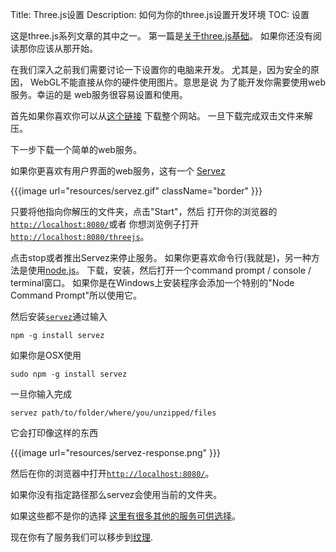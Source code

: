Title: Three.js设置
Description: 如何为你的three.js设置开发环境
TOC: 设置

这是three.js系列文章的其中之一。
第一篇是[关于three.js基础](threejs-fundamentals.html)。
如果你还没有阅读那你应该从那开始。

在我们深入之前我们需要讨论一下设置你的电脑来开发。
尤其是，因为安全的原因，
WebGL不能直接从你的硬件使用图片。意思是说
为了能开发你需要使用web服务。幸运的是
web服务很容易设置和使用。

首先如果你喜欢你可以从[这个链接](https://github.com/gfxfundamentals/threejsfundamentals/archive/gh-pages.zip)
下载整个网站。
一旦下载完成双击文件来解压。

下一步下载一个简单的web服务。

如果你更喜欢有用户界面的web服务，这有一个
[Servez](https://greggman.github.io/servez)

{{{image url="resources/servez.gif" className="border" }}}

只要将他指向你解压的文件夹，点击"Start"，然后
打开你的浏览器的[`http://localhost:8080/`](http://localhost:8080/)或者
你想浏览例子打开[`http://localhost:8080/threejs`](http://localhost:8080/threejs)。

点击stop或者推出Servez来停止服务。
如果你更喜欢命令行(我就是)，另一种方法是使用[node.js](https://nodejs.org)。
下载，安装，然后打开一个command prompt / console / terminal窗口。 如果你是在Windows上安装程序会添加一个特别的"Node Command Prompt"所以使用它。

然后安装[`servez`](https://github.com/greggman/servez-cli)通过输入

    npm -g install servez

如果你是OSX使用

    sudo npm -g install servez

一旦你输入完成

    servez path/to/folder/where/you/unzipped/files

它会打印像这样的东西

{{{image url="resources/servez-response.png" }}}

然后在你的浏览器中打开[`http://localhost:8080/`](http://localhost:8080/)。

如果你没有指定路径那么servez会使用当前的文件夹。

如果这些都不是你的选择
[这里有很多其他的服务可供选择](https://stackoverflow.com/questions/12905426/what-is-a-faster-alternative-to-pythons-servez-or-simplehttpserver)。

现在你有了服务我们可以移步到[纹理](threejs-textures.html).
